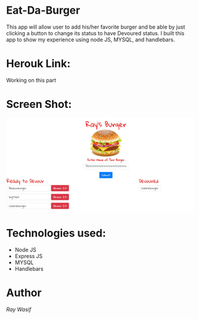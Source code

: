 # Eat-Da-Burger
This app will allow user to add his/her favorite burger and be able by just clicking a button to change its status to have Devoured status. I built this app to show my experience using node JS, MYSQL, and handlebars. 

# Herouk Link:
Working on this part
# Screen Shot:
![](/public/assets/img/appSS.JPG)

# Technologies used:
* Node JS
* Express JS
* MYSQL
* Handlebars
 # Author
 *Ray Wasif*

